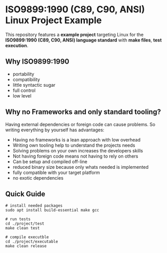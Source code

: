 # ISO9899:1990 (C89, C90, ANSI) Linux Project Example

This repository features a **example project** targeting Linux for the **ISO9899:1990 (C89, C90, ANSI) language standard** with **make files**, **test execution**.

## Why ISO9899:1990

* portability
* compatibility
* little syntactic sugar
* full control
* low level

## Why no Frameworks and only standard tooling?

Having external dependencies or foreign code can cause problems.
So writing everything by yourself has advantages:

* Having no frameworks is a lean approach with low overhead
* Writing own tooling help to understand the projects needs
* Solving problems on your own increases the developers skills
* Not having foreign code means not having to rely on others
* Can be setup and compiled off-line
* reduced binary size because only whats needed is implemented
* fully compatible with your target platform
* no exotic dependencies

## Quick Guide

```bash:
# install needed packages
sudo apt install build-essential make gcc

# run tests
cd ./project/test
make clean test

# compile executble
cd ./project/executable
make clean release
```
